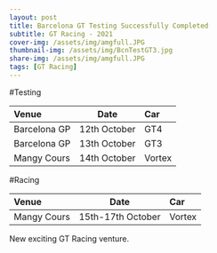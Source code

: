 ```yaml
---
layout: post
title: Barcelona GT Testing Successfully Completed
subtitle: GT Racing - 2021
cover-img: /assets/img/amgfull.JPG
thumbnail-img: /assets/img/BcnTestGT3.jpg
share-img: /assets/img/amgfull.JPG
tags: [GT Racing]
---
```


#Testing

| **Venue**     | **Date**          | **Car**|
|:--------------|:-----------------:|:------ |
| Barcelona GP  | 12th October      | GT4    |
| Barcelona GP  | 13th October      | GT3    |
| Mangy Cours   | 14th October      | Vortex |

#Racing

| **Venue**     | **Date**          | **Car**|
|:--------------|:-----------------:|:------ |
| Mangy Cours   | 15th-17th October | Vortex |


New exciting GT Racing venture.
